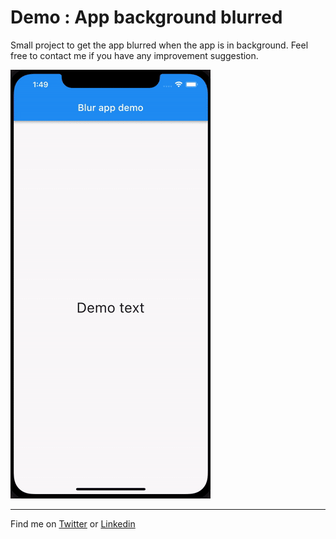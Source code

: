 # Demo : App background blurred

Small project to get the app blurred when the app is in background.
Feel free to contact me if you have any improvement suggestion.

![Demo](./assets/demo.gif)

---

Find me on [Twitter](https://twitter.com/njac_webd)
or [Linkedin](https://www.linkedin.com/in/jacquetnicolas/)
